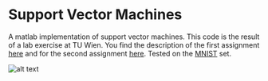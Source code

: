 
# Support Vector Machines 

A matlab implementation of support vector machines. This code is the result of a lab exercise at TU Wien.
You find the description of the first assignment [here](https://github.com/jakobtroidl/MLVC/blob/master/Assignment1/assignment1.pdf) and for the second assignment [here](https://github.com/jakobtroidl/MLVC/blob/master/Assignment2/assignment2.pdf). Tested on the [MNIST](http://yann.lecun.com/exdb/mnist/data) set. 

![alt text](https://github.com/jakobtroidl/MLVC/blob/master/Assignment2/figures/Discriminant%20function%20surface.png "Logo Title Text 1")


